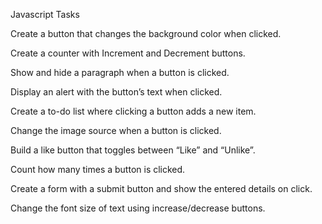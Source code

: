 Javascript Tasks 

Create a button that changes the background color when clicked.

Create a counter with Increment and Decrement buttons.

Show and hide a paragraph when a button is clicked.

Display an alert with the button’s text when clicked.

Create a to-do list where clicking a button adds a new item.

Change the image source when a button is clicked.

Build a like button that toggles between “Like” and “Unlike”.

Count how many times a button is clicked.

Create a form with a submit button and show the entered details on click.

Change the font size of text using increase/decrease buttons.

